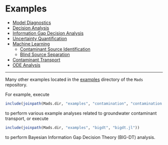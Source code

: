 # Examples

- [Model Diagnostics](model_diagnostics/model_diagnostics.md)
- [Decision Analysis](bigdt/source_termination/index.md)
- [Information Gap Decision Analysis](infogap/index.md)
- [Uncertainty Quantification](bayesian_sampling/index.md)
- [Machine Learning](machine_learning/index.md)
  - [Contaminant Source Identification](contaminant_source_identification/index.md)
  - [Blind Source Separation](blind_source_separation/index.md)
- [Contaminant Transport](contamination/index.md)
- [ODE Analysis](ode/index.md)

***

Many other examples located in the [examples](https://github.com/madsjulia/Mads.jl/tree/master/examples) directory of the `Mads` repository.

For example, execute

```julia
include(joinpath(Mads.dir, "examples", "contamination", "contamination.jl"))
```

to perform various example analyses related to groundwater contaminant transport, or execute

```julia
include(joinpath(Mads.dir, "examples", "bigdt", "bigdt.jl"))
```

to perform Bayesian Information Gap Decision Theory (BIG-DT) analysis.
